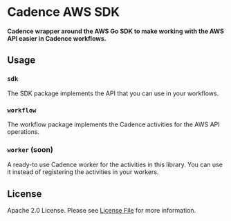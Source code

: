 # Cadence AWS SDK

**Cadence wrapper around the AWS Go SDK to make working with the AWS API easier in Cadence workflows.**


## Usage

### `sdk`

The SDK package implements the API that you can use in your workflows.

### `workflow`

The workflow package implements the Cadence activities for the AWS API operations.

### `worker` (soon)

A ready-to use Cadence worker for the activities in this library.
You can use it instead of registering the activities in your workers.


## License

Apache 2.0 License. Please see [License File](LICENSE) for more information.
